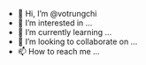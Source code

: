 - 👋 Hi, I’m @votrungchi
- 👀 I’m interested in ...
- 🌱 I’m currently learning ...
- 💞️ I’m looking to collaborate on ...
- 📫 How to reach me ...

<!---
votrungchi/votrungchi is a ✨ special ✨ repository because its `README.md` (this file) appears on your GitHub profile.
You can click the Preview link to take a look at your changes.
--->
